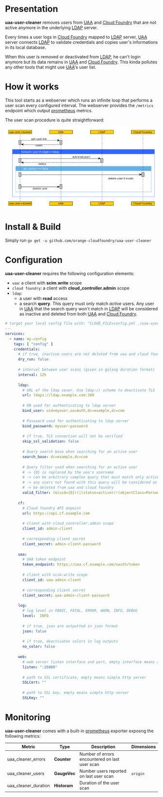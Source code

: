 # Presentation

**uaa-user-cleaner** removes users from [UAA] and [Cloud Foundry] that are not active anymore in the underlying
[LDAP] server.

Every times a user logs in [Cloud Foundry] mapped to [LDAP] server, [UAA] server
connects [LDAP] to validate credentials and copies user's informations in its local database.

When this user is removed or deactivated from [LDAP], he can't login anymore but its data remains
in [UAA] and [Cloud Foundry]. This kinda pollutes any other tools that might use [UAA]'s user list.

# How it works

This tool starts as a webserver which runs an infinite loop that performs a user scan every configured
interval. The webserver provides the `/metrics` endpoint which output [prometheus] metrics.

The user scan procedure is quite straightforward:

![schema](./docs/uaa-user-cleaner.png)

# Install & Build

Simply run `go get -u github.com/orange-cloudfoundry/uaa-user-cleaner`


# Configuration

**uaa-user-cleaner** requires the following configuration elements:
* `uaa`: a client with **scim.write** scope
* `cloud foundry`: a client with **cloud_controller.admin** scope
* `ldap`:
   * a user with **read** access
   * a search **query**. This query must only match *active* users. Any user in [UAA] that the
     search query won't match in [LDAP] will be considered as inactive and deleted from both [UAA]
     and [Cloud Foundry].

```yml
# target your local config file with: "CLOUD_FILE=config.yml ./uaa-user-cleaner"
---
services:
  - name: my-config
    tags: [ "config" ]
    credentials:
      # if true, inactive users are not deleted from uaa and cloud foundry
      dry_run: false

      # interval between user scans (given in golang duration format)
      interval: 12h

      ldap:
        # URL of the ldap sever. Use ldap:// scheme to deactivate TLS
        url: ldaps://ldap.example.com:389

        # DN used for authenticating to ldap server
        bind_user: uid=myuser,ou=Auth,dc=example,dc=com

        # Password used for authenticating to ldap server
        bind_password: myuser-password

        # if true, TLS connection will not be verified
        skip_ssl_validation: false

        # Query search base when searching for an active user
        search_base: dc=example,dc=com

        # Query filter used when searching for an active user
        # -> {0} is replaced by the uaa's username
        # -> can be arbitrary complex query that must match only active users
        # -> any users not found with this query will be considered as inactive and will
        # -> be deleted from uaa and cloud foundry
        valid_filter: (&(uid={0})(|(status=active)(!(objectClass=Person))))

      cf:
        # Cloud foundry API enpoint
        url: https://api.cf.example.com

        # client with cloud_controller.admin scope
        client_id: admin-client

        # corresponding client secret
        client_secret: admin-client-password

      uaa:
        # UAA token endpoint
        token_endpoint: https://uaa.cf.example.com/oauth/token

        # client with scim.write scope
        client_id: uaa-admin-client

        # corresponding client secret
        client_secret: uaa-admin-client-password

      log:
        # log level in PANIC, FATAL, ERROR, WARN, INFO, DEBUG
        level:  INFO

        # if true, json are outputted in json format
        json: false

        # if true, deactivates colors in log outputs
        no_color: false

      web:
        # web server listen interface and port, empty interface means all interfaces
        listen: ":26880"

        # path to SSL certificate, empty means simple http server
        SSLCert: ""

        # path to SSL key, empty means simple http server
        SSLKey: ""
```

# Monitoring

**uaa-user-cleaner** comes with a built-in [prometheus] exporter exposng the following metrics:


| Metric               | Type         | Description                                    | Dimensions |
| ------               | ---          | -----------                                    | ------     |
| uaa_cleaner_errors   | **Counter**  | Number of errors encountered on last user scan |            |
| uaa_cleaner_users    | **GaugeVec** | Number users reported on last user scan        | `origin`   |
| uaa_cleaner_duration | **Historam** | Duration of the user scan                      |            |


[UAA]: https://docs.cloudfoundry.org/concepts/architecture/uaa.html
[Cloud Foundry]: https://docs.cloudfoundry.org/
[LDAP]: https://docs.cloudfoundry.org/uaa/identity-providers.html
[prometheus]: https://prometheus.io/
<!-- Local Variables: -->
<!-- End: -->
